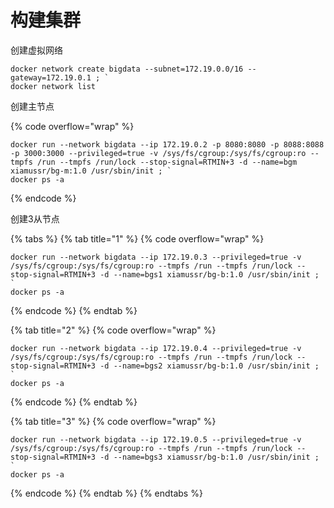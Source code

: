 # 构建集群

创建虚拟网络

```
docker network create bigdata --subnet=172.19.0.0/16 --gateway=172.19.0.1 ; `
docker network list
```

创建主节点

{% code overflow="wrap" %}
```
docker run --network bigdata --ip 172.19.0.2 -p 8080:8080 -p 8088:8088 -p 3000:3000 --privileged=true -v /sys/fs/cgroup:/sys/fs/cgroup:ro --tmpfs /run --tmpfs /run/lock --stop-signal=RTMIN+3 -d --name=bgm xiamussr/bg-m:1.0 /usr/sbin/init ; `
docker ps -a
```
{% endcode %}

创建3从节点

{% tabs %}
{% tab title="1" %}
{% code overflow="wrap" %}
```
docker run --network bigdata --ip 172.19.0.3 --privileged=true -v /sys/fs/cgroup:/sys/fs/cgroup:ro --tmpfs /run --tmpfs /run/lock --stop-signal=RTMIN+3 -d --name=bgs1 xiamussr/bg-b:1.0 /usr/sbin/init ; `
docker ps -a
```
{% endcode %}
{% endtab %}

{% tab title="2" %}
{% code overflow="wrap" %}
```
docker run --network bigdata --ip 172.19.0.4 --privileged=true -v /sys/fs/cgroup:/sys/fs/cgroup:ro --tmpfs /run --tmpfs /run/lock --stop-signal=RTMIN+3 -d --name=bgs2 xiamussr/bg-b:1.0 /usr/sbin/init ; `
docker ps -a
```
{% endcode %}
{% endtab %}

{% tab title="3" %}
{% code overflow="wrap" %}
```
docker run --network bigdata --ip 172.19.0.5 --privileged=true -v /sys/fs/cgroup:/sys/fs/cgroup:ro --tmpfs /run --tmpfs /run/lock --stop-signal=RTMIN+3 -d --name=bgs3 xiamussr/bg-b:1.0 /usr/sbin/init ; `
docker ps -a
```
{% endcode %}
{% endtab %}
{% endtabs %}
